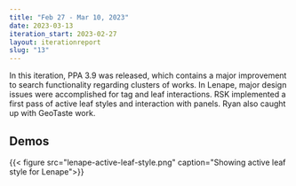 ```yaml
---
title: "Feb 27 - Mar 10, 2023"
date: 2023-03-13
iteration_start: 2023-02-27
layout: iterationreport
slug: "13"
---
```


In this iteration, PPA 3.9 was released, which contains a major improvement to search functionality regarding clusters of works. In Lenape, major design issues were accomplished for tag and leaf interactions. RSK implemented a first pass of active leaf styles and interaction with panels. Ryan also caught up with GeoTaste work.

## Demos

{{< figure src="lenape-active-leaf-style.png" caption="Showing active leaf style for Lenape">}}







